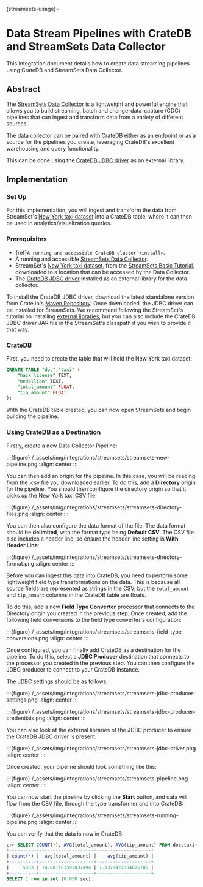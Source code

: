 (streamsets-usage)=
# Data Stream Pipelines with CrateDB and StreamSets Data Collector

This integration document details how to create data streaming pipelines
using CrateDB and StreamSets Data Collector.

## Abstract

The [StreamSets Data Collector] is a lightweight and powerful engine that
allows you to build streaming, batch and change-data-capture (CDC) pipelines
that can ingest and transform data from a variety of different sources.

The data collector can be paired with CrateDB either as an endpoint or as a
source for the pipelines you create, leveraging CrateDB's excellent warehousing
and query functionality.

This can be done using the [CrateDB JDBC driver] as an external library.

## Implementation

### Set Up

For this implementation, you will ingest and transform the data from
StreamSet's [New York taxi dataset] into a CrateDB table, where it can
then be used in analytics/visualization queries.

### Prerequisites

- {ref}`A running and accessible CrateDB cluster <install>`.
- A running and accessible [StreamSets Data Collector].
- StreamSet's [New York taxi dataset], from the [StreamSets Basic Tutorial],
  downloaded to a location that can be accessed by the Data Collector.
- The [CrateDB JDBC driver] installed as an external library for the data
  collector.

To install the CrateDB JDBC driver, download the latest standalone version
from Crate.io's [Maven Repository]. Once downloaded, the JDBC driver can be
installed for StreamSets. We recommend following the StreamSet's tutorial on
installing [external libraries], but you can also include the CrateDB JDBC
driver JAR file in the StreamSet's classpath if you wish to provide it that
way.

### CrateDB

First, you need to create the table that will hold the New York taxi dataset:

```sql
CREATE TABLE "doc"."taxi" (
    "hack_license" TEXT,
    "medallion" TEXT,
    "total_amount" FLOAT,
    "tip_amount" FLOAT
);
```

With the CrateDB table created, you can now open StreamSets and begin building
the pipeline.

### Using CrateDB as a Destination

Firstly, create a new Data Collector Pipeline:

:::{figure} /_assets/img/integrations/streamsets/streamsets-new-pipeline.png
:align: center
:::

You can then add an origin for the pipeline. In this case, you will be reading
from the .csv file you downloaded earlier. To do this, add a **Directory** origin
for the pipeline. You should then configure the directory origin so that it picks
up the New York taxi CSV file:

:::{figure} /_assets/img/integrations/streamsets/streamsets-directory-files.png
:align: center
:::

You can then also configure the data format of the file. The data format
should be **delimited**, with the format type being **Default CSV**. The CSV
file also includes a header line, so ensure the header line setting is **With
Header Line**:

:::{figure} /_assets/img/integrations/streamsets/streamsets-directory-format.png
:align: center
:::

Before you can ingest this data into CrateDB, you need to perform some lightweight
field type transformations on the data. This is because all source fields
are represented as strings in the CSV; but the `total_amount` and `tip_amount`
columns in the CrateDB table are floats.

To do this, add a new **Field Type Converter** processor that connects to the
Directory origin you created in the previous step. Once created, add the
following field conversions to the field type converter's configuration:

:::{figure} /_assets/img/integrations/streamsets/streamsets-field-type-conversions.png
:align: center
:::

Once configured, you can finally add CrateDB as a destination for the pipeline.
To do this, select a **JDBC Producer** destination that connects to the processor
you created in the previous step. You can then configure the JDBC producer to
connect to your CrateDB instance.

The JDBC settings should be as follows:

:::{figure} /_assets/img/integrations/streamsets/streamsets-jdbc-producer-settings.png
:align: center
:::

:::{figure} /_assets/img/integrations/streamsets/streamsets-jdbc-producer-credentials.png
:align: center
:::

You can also look at the external libraries of the JDBC producer to ensure
the CrateDB JDBC driver is present:

:::{figure} /_assets/img/integrations/streamsets/streamsets-jdbc-driver.png
:align: center
:::

Once created, your pipeline should look something like this:

:::{figure} /_assets/img/integrations/streamsets/streamsets-pipeline.png
:align: center
:::

You can now start the pipeline by clicking the **Start** button, and data will
flow from the CSV file, through the type transformer and into CrateDB:

:::{figure} /_assets/img/integrations/streamsets/streamsets-running-pipeline.png
:align: center
:::

You can verify that the data is now in CrateDB:

```sql
cr> SELECT COUNT(*), AVG(total_amount), AVG(tip_amount) FROM doc.taxi;
+----------+--------------------+--------------------+
| count(*) |  avg(total_amount) |    avg(tip_amount) |
+----------+--------------------+--------------------+
|     5383 | 14.881101593837494 | 1.1379472384076705 |
+----------+--------------------+--------------------+
SELECT 1 row in set (0.050 sec)
```

[cratedb jdbc driver]: https://cratedb.com/docs/jdbc/
[external libraries]: https://www.ibm.com/docs/en/streamsets/6.x?topic=configuration-install-external-libraries
[maven repository]: https://repo1.maven.org/maven2/io/crate/crate-jdbc-standalone/
[new york taxi dataset]: https://docs.streamsets.com/datacollector/sample_data/tutorial/nyc_taxi_data.csv
[streamsets basic tutorial]: https://www.ibm.com/docs/en/streamsets/6.x?topic=tutorial-basic
[streamsets data collector]: https://www.ibm.com/docs/en/streamsets/6.x
